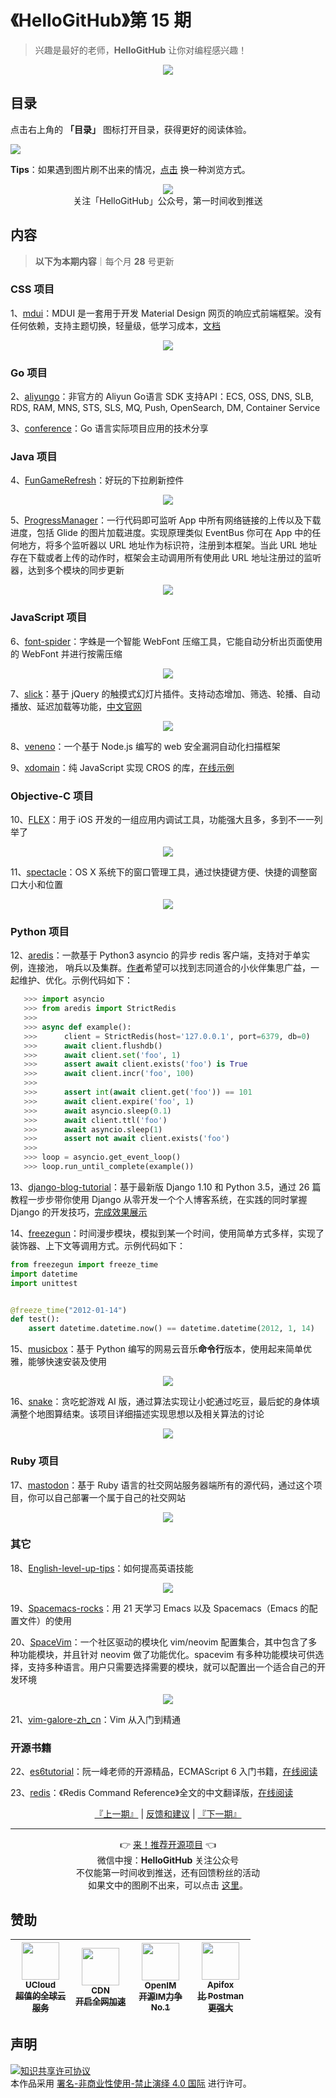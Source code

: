 # 《HelloGitHub》第 15 期
> 兴趣是最好的老师，**HelloGitHub** 让你对编程感兴趣！
<p align="center">
    <img src='https://raw.githubusercontent.com/521xueweihan/img_logo/master/logo/cover.jpg' style="max-width:100%;"></img>
</p>

## 目录

点击右上角的 **「目录」** 图标打开目录，获得更好的阅读体验。

![](https://raw.githubusercontent.com/521xueweihan/img_logo/master/logo/catalog.png)

**Tips**：如果遇到图片刷不出来的情况，[点击](https://hellogithub.com/periodical/volume/15) 换一种浏览方式。

<p align="center">
  <img src="https://raw.githubusercontent.com/521xueweihan/img_logo/master/logo/weixin.png" style="max-width:30%;"></img><br>
关注「HelloGitHub」公众号，第一时间收到推送
</p>

## 内容
> **以下为本期内容**｜每个月 **28** 号更新

### CSS 项目
1、[mdui](https://hellogithub.com/periodical/statistics/click?target=https://github.com/zdhxiong/mdui)：MDUI 是一套用于开发 Material Design 网页的响应式前端框架。没有任何依赖，支持主题切换，轻量级，低学习成本，[文档](https://www.mdui.org/docs)


<p align="center"><img src='https://raw.githubusercontent.com/521xueweihan/img/master/hellogithub/15/63088743.png' style="max-width:80%; max-height=80%;"></img></p>

### Go 项目
2、[aliyungo](https://hellogithub.com/periodical/statistics/click?target=https://github.com/denverdino/aliyungo)：非官方的 Aliyun Go语言 SDK 支持API：ECS, OSS, DNS, SLB, RDS, RAM, MNS, STS, SLS, MQ, Push, OpenSearch, DM, Container Service


3、[conference](https://hellogithub.com/periodical/statistics/click?target=https://github.com/gopherchina/conference)：Go 语言实际项目应用的技术分享


### Java 项目
4、[FunGameRefresh](https://hellogithub.com/periodical/statistics/click?target=https://github.com/Hitomis/FunGameRefresh)：好玩的下拉刷新控件


<p align="center"><img src='https://raw.githubusercontent.com/521xueweihan/img/master/hellogithub/15/52857175.gif' style="max-width:80%; max-height=80%;"></img></p>

5、[ProgressManager](https://hellogithub.com/periodical/statistics/click?target=https://github.com/JessYanCoding/ProgressManager)：一行代码即可监听 App 中所有网络链接的上传以及下载进度，包括 Glide 的图片加载进度。实现原理类似 EventBus 你可在 App 中的任何地方，将多个监听器以 URL 地址作为标识符，注册到本框架。当此 URL 地址存在下载或者上传的动作时，框架会主动调用所有使用此 URL 地址注册过的监听器，达到多个模块的同步更新


<p align="center"><img src='https://raw.githubusercontent.com/521xueweihan/img/master/hellogithub/15/93503295.gif' style="max-width:80%; max-height=80%;"></img></p>

### JavaScript 项目
6、[font-spider](https://hellogithub.com/periodical/statistics/click?target=https://github.com/aui/font-spider)：字蛛是一个智能 WebFont 压缩工具，它能自动分析出页面使用的 WebFont 并进行按需压缩


<p align="center"><img src='https://raw.githubusercontent.com/521xueweihan/img/master/hellogithub/15/27417231.png' style="max-width:80%; max-height=80%;"></img></p>

7、[slick](https://hellogithub.com/periodical/statistics/click?target=https://github.com/kenwheeler/slick)：基于 jQuery 的触摸式幻灯片插件。支持动态增加、筛选、轮播、自动播放、延迟加载等功能，[中文官网](https://www.slickjs.cn/)


<p align="center"><img src='https://raw.githubusercontent.com/521xueweihan/img/master/hellogithub/15/18049133.png' style="max-width:80%; max-height=80%;"></img></p>

8、[veneno](https://hellogithub.com/periodical/statistics/click?target=https://github.com/zhuyingda/veneno)：一个基于 Node.js 编写的 web 安全漏洞自动化扫描框架


9、[xdomain](https://hellogithub.com/periodical/statistics/click?target=https://github.com/jpillora/xdomain)：纯 JavaScript 实现 CROS 的库，[在线示例](http://jpillora.com/xdomain/)


### Objective-C 项目
10、[FLEX](https://hellogithub.com/periodical/statistics/click?target=https://github.com/FLEXTool/FLEX)：用于 iOS 开发的一组应用内调试工具，功能强大且多，多到不一一列举了



<p align="center"><img src='https://raw.githubusercontent.com/521xueweihan/img/master/hellogithub/15/20277829.gif' style="max-width:80%; max-height=80%;"></img></p>

11、[spectacle](https://hellogithub.com/periodical/statistics/click?target=https://github.com/eczarny/spectacle)：OS X 系统下的窗口管理工具，通过快捷键方便、快捷的调整窗口大小和位置


<p align="center"><img src='https://raw.githubusercontent.com/521xueweihan/img/master/hellogithub/15/768345.jpg' style="max-width:80%; max-height=80%;"></img></p>

### Python 项目
12、[aredis](https://hellogithub.com/periodical/statistics/click?target=https://github.com/NoneGG/aredis)：一款基于 Python3 asyncio 的异步 redis 客户端，支持对于单实例，连接池， 哨兵以及集群。[作者](https://github.com/NoneGG)希望可以找到志同道合的小伙伴集思广益，一起维护、优化。示例代码如下：
```Python
   >>> import asyncio
   >>> from aredis import StrictRedis
   >>>
   >>> async def example():
   >>>      client = StrictRedis(host='127.0.0.1', port=6379, db=0)
   >>>      await client.flushdb()
   >>>      await client.set('foo', 1)
   >>>      assert await client.exists('foo') is True
   >>>      await client.incr('foo', 100)
   >>>
   >>>      assert int(await client.get('foo')) == 101
   >>>      await client.expire('foo', 1)
   >>>      await asyncio.sleep(0.1)
   >>>      await client.ttl('foo')
   >>>      await asyncio.sleep(1)
   >>>      assert not await client.exists('foo')
   >>>
   >>> loop = asyncio.get_event_loop()
   >>> loop.run_until_complete(example())
```


13、[django-blog-tutorial](https://hellogithub.com/periodical/statistics/click?target=https://github.com/jukanntenn/django-blog-tutorial)：基于最新版 Django 1.10 和 Python 3.5，通过 26 篇教程一步步带你使用 Django 从零开发一个个人博客系统，在实践的同时掌握 Django 的开发技巧，[完成效果展示](http://demo.zmrenwu.com/)


14、[freezegun](https://hellogithub.com/periodical/statistics/click?target=https://github.com/spulec/freezegun)：时间漫步模块，模拟到某一个时间，使用简单方式多样，实现了装饰器、上下文等调用方式。示例代码如下：
```python
from freezegun import freeze_time
import datetime
import unittest


@freeze_time("2012-01-14")
def test():
    assert datetime.datetime.now() == datetime.datetime(2012, 1, 14)

```


15、[musicbox](https://hellogithub.com/periodical/statistics/click?target=https://github.com/darknessomi/musicbox)：基于 Python 编写的网易云音乐**命令行**版本，使用起来简单优雅，能够快速安装及使用


<p align="center"><img src='https://raw.githubusercontent.com/521xueweihan/img/master/hellogithub/15/22628919.gif' style="max-width:80%; max-height=80%;"></img></p>

16、[snake](https://hellogithub.com/periodical/statistics/click?target=https://github.com/chuyangliu/snake)：贪吃蛇游戏 AI 版，通过算法实现让小蛇通过吃豆，最后蛇的身体填满整个地图算结束。该项目详细描述实现思想以及相关算法的讨论


<p align="center"><img src='https://raw.githubusercontent.com/521xueweihan/img/master/hellogithub/15/61924149.gif' style="max-width:80%; max-height=80%;"></img></p>

### Ruby 项目
17、[mastodon](https://hellogithub.com/periodical/statistics/click?target=https://github.com/mastodon/mastodon)：基于 Ruby 语言的社交网站服务器端所有的源代码，通过这个项目，你可以自己部署一个属于自己的社交网站


<p align="center"><img src='https://raw.githubusercontent.com/521xueweihan/img/master/hellogithub/15/52281283.jpeg' style="max-width:80%; max-height=80%;"></img></p>

### 其它
18、[English-level-up-tips](https://hellogithub.com/periodical/statistics/click?target=https://github.com/byoungd/English-level-up-tips)：如何提高英语技能


<p align="center"><img src='https://raw.githubusercontent.com/521xueweihan/img/master/hellogithub/15/92807616.png' style="max-width:80%; max-height=80%;"></img></p>

19、[Spacemacs-rocks](https://hellogithub.com/periodical/statistics/click?target=https://github.com/emacs-china/Spacemacs-rocks)：用 21 天学习 Emacs 以及 Spacemacs（Emacs 的配置文件）的使用


20、[SpaceVim](https://hellogithub.com/periodical/statistics/click?target=https://github.com/SpaceVim/SpaceVim)：一个社区驱动的模块化 vim/neovim 配置集合，其中包含了多种功能模块，并且针对 neovim 做了功能优化。spacevim 有多种功能模块可供选择，支持多种语言。用户只需要选择需要的模块，就可以配置出一个适合自己的开发环境


<p align="center"><img src='https://raw.githubusercontent.com/521xueweihan/img/master/hellogithub/15/77358263.png' style="max-width:80%; max-height=80%;"></img></p>

21、[vim-galore-zh_cn](https://hellogithub.com/periodical/statistics/click?target=https://github.com/wsdjeg/vim-galore-zh_cn)：Vim 从入门到精通


### 开源书籍
22、[es6tutorial](https://hellogithub.com/periodical/statistics/click?target=https://github.com/ruanyf/es6tutorial)：阮一峰老师的开源精品，ECMAScript 6 入门书籍，[在线阅读](http://es6.ruanyifeng.com/)




23、[redis](https://hellogithub.com/periodical/statistics/click?target=https://github.com/huangzworks/redis)：《Redis Command Reference》全文的中文翻译版，[在线阅读](http://redisdoc.com/)





<p align="center">
    <a href="https://github.com/521xueweihan/HelloGitHub/blob/master/content/HelloGitHub14.md">『上一期』</a> | <a href='https://github.com/521xueweihan/HelloGitHub/issues/899'>反馈和建议</a> | <a href="https://github.com/521xueweihan/HelloGitHub/blob/master/content/HelloGitHub16.md">『下一期』</a>
</p>

---
<p align="center">
    👉 <a href='https://hellogithub.com/periodical'>来！推荐开源项目</a> 👈<br>
    微信中搜：<strong>HelloGitHub</strong> 关注公众号<br>
    不仅能第一时间收到推送，还有回馈粉丝的活动<br>
    如果文中的图刷不出来，可以点击 <a href='https://hellogithub.com/periodical/volume/15'>这里</a>。
</p>

## 赞助


<table>
  <thead>
    <tr>
      <th align="center" style="width: 80px;">
        <a href="https://www.ucloud.cn/site/active/kuaijiesale.html?utm_term=logo&utm_campaign=hellogithub&utm_source=otherdsp&utm_medium=display&ytag=github_hellogithub_otherdsp_display">
          <img src="https://raw.githubusercontent.com/521xueweihan/img_logo/master/logo/ucloud.png" width="60px"><br>
          <sub>UCloud</sub><br>
          <sub>超值的全球云服务</sub>
        </a>
      </th>
      <th align="center" style="width: 80px;">
        <a href="https://www.upyun.com/">
          <img src="https://raw.githubusercontent.com/521xueweihan/img_logo/master/logo/upyun.png" width="60px"><br>
          <sub>CDN</sub><br>
          <sub>开启全网加速</sub>
        </a>
      </th>
      <th align="center" style="width: 80px;">
        <a href="https://github.com/OpenIMSDK/Open-IM-Server">
          <img src="https://raw.githubusercontent.com/521xueweihan/img_logo/master/logo/im.png" width="60px"><br>
          <sub>OpenIM</sub><br>
          <sub>开源IM力争No.1</sub>
        </a>
      </th>
      <th align="center" style="width: 80px;">
        <a href="https://apifox.cn/a103hello">
          <img src="https://raw.githubusercontent.com/521xueweihan/img_logo/master/logo/apifox.png" width="60px"><br>
          <sub>Apifox</sub><br>
          <sub>比 Postman 更强大</sub>
        </a>
      </th>
    </tr>
  </thead>
</table>


## 声明
<a rel="license" href="https://creativecommons.org/licenses/by-nc-nd/4.0/deed.zh"><img alt="知识共享许可协议" style="border-width: 0" src="https://licensebuttons.net/l/by-nc-nd/4.0/88x31.png"></a><br>本作品采用 <a rel="license" href="https://creativecommons.org/licenses/by-nc-nd/4.0/deed.zh">署名-非商业性使用-禁止演绎 4.0 国际</a> 进行许可。
